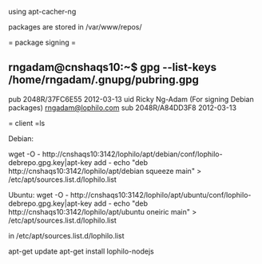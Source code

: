 using apt-cacher-ng

packages are stored in /var/www/repos/

= package signing =

rngadam@cnshaqs10:~$ gpg --list-keys
/home/rngadam/.gnupg/pubring.gpg
--------------------------------
pub   2048R/37FC6E55 2012-03-13
uid                  Ricky Ng-Adam (For signing Debian packages) <rngadam@lophilo.com>
sub   2048R/A84DD3F8 2012-03-13

= client =ls


Debian:

wget -O - http://cnshaqs10:3142/lophilo/apt/debian/conf/lophilo-debrepo.gpg.key|apt-key add -
echo "deb http://cnshaqs10:3142/lophilo/apt/debian squeeze main" > /etc/apt/sources.list.d/lophilo.list

Ubuntu:
wget -O - http://cnshaqs10:3142/lophilo/apt/ubuntu/conf/lophilo-debrepo.gpg.key|apt-key add -
echo "deb http://cnshaqs10:3142/lophilo/apt/ubuntu oneiric main" > /etc/apt/sources.list.d/lophilo.list

in /etc/apt/sources.list.d/lophilo.list


apt-get update 
apt-get install lophilo-nodejs